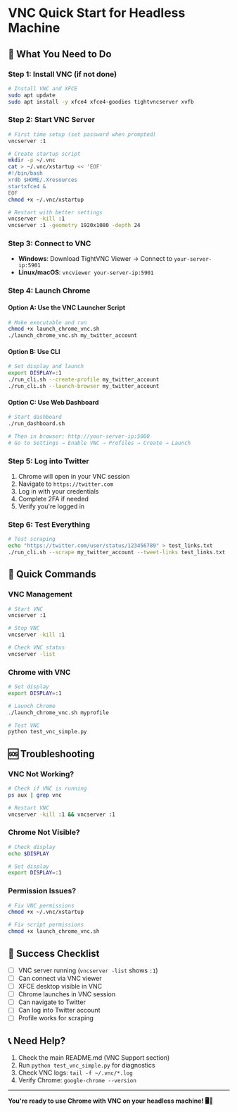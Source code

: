 # VNC Quick Start for Headless Machine

## 🎯 What You Need to Do

### Step 1: Install VNC (if not done)
```bash
# Install VNC and XFCE
sudo apt update
sudo apt install -y xfce4 xfce4-goodies tightvncserver xvfb
```

### Step 2: Start VNC Server
```bash
# First time setup (set password when prompted)
vncserver :1

# Create startup script
mkdir -p ~/.vnc
cat > ~/.vnc/xstartup << 'EOF'
#!/bin/bash
xrdb $HOME/.Xresources
startxfce4 &
EOF
chmod +x ~/.vnc/xstartup

# Restart with better settings
vncserver -kill :1
vncserver :1 -geometry 1920x1080 -depth 24
```

### Step 3: Connect to VNC
- **Windows**: Download TightVNC Viewer → Connect to `your-server-ip:5901`
- **Linux/macOS**: `vncviewer your-server-ip:5901`

### Step 4: Launch Chrome

#### Option A: Use the VNC Launcher Script
```bash
# Make executable and run
chmod +x launch_chrome_vnc.sh
./launch_chrome_vnc.sh my_twitter_account
```

#### Option B: Use CLI
```bash
# Set display and launch
export DISPLAY=:1
./run_cli.sh --create-profile my_twitter_account
./run_cli.sh --launch-browser my_twitter_account
```

#### Option C: Use Web Dashboard
```bash
# Start dashboard
./run_dashboard.sh

# Then in browser: http://your-server-ip:5000
# Go to Settings → Enable VNC → Profiles → Create → Launch
```

### Step 5: Log into Twitter
1. Chrome will open in your VNC session
2. Navigate to `https://twitter.com`
3. Log in with your credentials
4. Complete 2FA if needed
5. Verify you're logged in

### Step 6: Test Everything
```bash
# Test scraping
echo "https://twitter.com/user/status/123456789" > test_links.txt
./run_cli.sh --scrape my_twitter_account --tweet-links test_links.txt
```

## 🔧 Quick Commands

### VNC Management
```bash
# Start VNC
vncserver :1

# Stop VNC
vncserver -kill :1

# Check VNC status
vncserver -list
```

### Chrome with VNC
```bash
# Set display
export DISPLAY=:1

# Launch Chrome
./launch_chrome_vnc.sh myprofile

# Test VNC
python test_vnc_simple.py
```

## 🆘 Troubleshooting

### VNC Not Working?
```bash
# Check if VNC is running
ps aux | grep vnc

# Restart VNC
vncserver -kill :1 && vncserver :1
```

### Chrome Not Visible?
```bash
# Check display
echo $DISPLAY

# Set display
export DISPLAY=:1
```

### Permission Issues?
```bash
# Fix VNC permissions
chmod +x ~/.vnc/xstartup

# Fix script permissions
chmod +x launch_chrome_vnc.sh
```

## 🎯 Success Checklist

- [ ] VNC server running (`vncserver -list` shows `:1`)
- [ ] Can connect via VNC viewer
- [ ] XFCE desktop visible in VNC
- [ ] Chrome launches in VNC session
- [ ] Can navigate to Twitter
- [ ] Can log into Twitter account
- [ ] Profile works for scraping

## 📞 Need Help?

1. Check the main README.md (VNC Support section)
2. Run `python test_vnc_simple.py` for diagnostics
3. Check VNC logs: `tail -f ~/.vnc/*.log`
4. Verify Chrome: `google-chrome --version`

---

**You're ready to use Chrome with VNC on your headless machine! 🖥️🚀**
